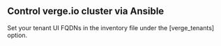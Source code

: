 ## Control verge.io cluster via Ansible

Set your tenant UI FQDNs in the inventory file under the [verge_tenants] option.



